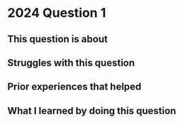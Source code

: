 # 2024 Question 1

## This question is about 


## Struggles with this question


## Prior experiences that helped 


## What I learned by doing this question 
